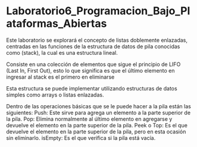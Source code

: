 # Laboratorio6_Programacion_Bajo_Plataformas_Abiertas

Este laboratorio se explorará el concepto de listas doblemente enlazadas, centradas en las funciones de la estructura de datos de pila conocidas como (stack), la cual es una estructura lineal.
 
Consiste en una colección de elementos que sigue el principio de LIFO (Last In, First Out), esto lo que significa es que el último elemento en ingresar al stack es el primero en eliminarse
 
Esta estructura se puede implementar utilizando estructuras de datos simples como arrays o listas enlazadas.

Dentro de las operaciones básicas que se le puede hacer a la pila están las siguientes:
Push: Este sirve para agrega un elemento a la parte superior de la pila.
Pop: Elimina normalmente al último elemento en agregarse y devuelve el elemento en la parte superior de la pila.
Peek o Top: Es el que devuelve el elemento en la parte superior de la pila, pero en esta ocasión sin eliminarlo.
isEmpty: Es el que verifica si la pila está vacía.
